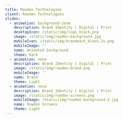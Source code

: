 ```yaml
---
title: Rowden Technologies
client: Rowden Technologies
slides:
  - animation: background-zoom
    description: Brand Identity | Digital | Print
    desktopIcon: /static/img/logo_black.png
    image: /static/img/rowden-background.jpg
    mobileIcon: /static/img/brandmark_black-2x.png
    mobileImage: ''
    name: Animated background
    theme: Dark
  - animation: none
    description: Brand Identity | Digital | Print
    image: /static/img/rowden-brand.png
    mobileImage: ''
    name: Brand
    theme: Light
  - animation: none
    description: Brand Identity | Digital | Print
    image: /static/img/rowden-screens.png
    mobileImage: /static/img/rowden-background-2.jpg
    name: Rowden Screens
    theme: Light
---
```


